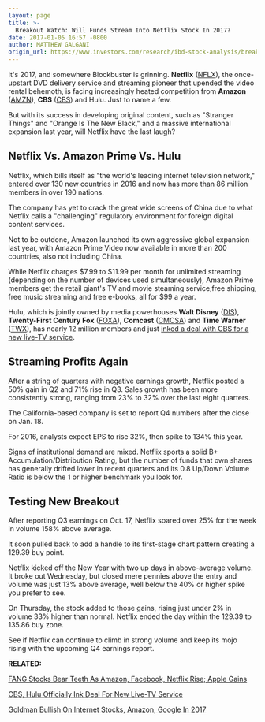 ```yaml
---
layout: page
title: >-
  Breakout Watch: Will Funds Stream Into Netflix Stock In 2017?
date: 2017-01-05 16:57 -0800
author: MATTHEW GALGANI
origin_url: https://www.investors.com/research/ibd-stock-analysis/breakout-watch-will-funds-stream-into-netflix-stock-in-2017/
---
```





It's 2017, and somewhere Blockbuster is grinning. **Netflix** ([NFLX](https://research.investors.com/quote.aspx?symbol=NFLX)), the once-upstart DVD delivery service and streaming pioneer that upended the video rental behemoth, is facing increasingly heated competition from **Amazon** ([AMZN](https://research.investors.com/quote.aspx?symbol=AMZN)), **CBS** ([CBS](https://research.investors.com/quote.aspx?symbol=CBS)) and Hulu. Just to name a few.


But with its success in developing original content, such as "Stranger Things" and "Orange Is The New Black," and a massive international expansion last year, will Netflix have the last laugh?


Netflix Vs. Amazon Prime Vs. Hulu
---------------------------------


Netflix, which bills itself as "the world's leading internet television network," entered over 130 new countries in 2016 and now has more than 86 million members in over 190 nations.


The company has yet to crack the great wide screens of China due to what Netflix calls a "challenging" regulatory environment for foreign digital content services.


Not to be outdone, Amazon launched its own aggressive global expansion last year, with Amazon Prime Video now available in more than 200 countries, also not including China.


While Netflix charges $7.99 to $11.99 per month for unlimited streaming (depending on the number of devices used simultaneously), Amazon Prime members get the retail giant's TV and movie steaming service,free shipping, free music streaming and free e-books, all for $99 a year.


Hulu, which is jointly owned by media powerhouses **Walt Disney** ([DIS](https://research.investors.com/quote.aspx?symbol=DIS)), **Twenty-First Century Fox** ([FOXA](https://research.investors.com/quote.aspx?symbol=FOXA)), **Comcast** ([CMCSA](https://research.investors.com/quote.aspx?symbol=CMCSA)) and **Time Warner** ([TWX](https://research.investors.com/quote.aspx?symbol=TWX)), has nearly 12 million members and just [inked a deal with CBS for a new live-TV service](https://www.investors.com/news/cbs-hulu-said-to-be-closing-in-on-live-streaming-deal/).


Streaming Profits Again
-----------------------


After a string of quarters with negative earnings growth, Netflix posted a 50% gain in Q2 and 71% rise in Q3. Sales growth has been more consistently strong, ranging from 23% to 32% over the last eight quarters.


The California-based company is set to report Q4 numbers after the close on Jan. 18.


For 2016, analysts expect EPS to rise 32%, then spike to 134% this year.


Signs of institutional demand are mixed. Netflix sports a solid B+ Accumulation/Distribution Rating, but the number of funds that own shares has generally drifted lower in recent quarters and its 0.8 Up/Down Volume Ratio is below the 1 or higher benchmark you look for.


Testing New Breakout
--------------------


After reporting Q3 earnings on Oct. 17, Netflix soared over 25% for the week in volume 158% above average.



It soon pulled back to add a handle to its first-stage chart pattern creating a 129.39 buy point.


Netflix kicked off the New Year with two up days in above-average volume. It broke out Wednesday, but closed mere pennies above the entry and volume was just 13% above average, well below the 40% or higher spike you prefer to see.


On Thursday, the stock added to those gains, rising just under 2% in volume 33% higher than normal. Netflix ended the day within the 129.39 to 135.86 buy zone.


See if Netflix can continue to climb in strong volume and keep its mojo rising with the upcoming Q4 earnings report.


**RELATED:**


[FANG Stocks Bear Teeth As Amazon, Facebook, Netflix Rise; Apple Gains](https://www.investors.com/news/technology/fang-stocks-bear-teeth-amazon-and-netflix-rise-apple-gains/)


[CBS, Hulu Officially Ink Deal For New Live-TV Service](https://www.investors.com/news/cbs-hulu-said-to-be-closing-in-on-live-streaming-deal/)


[Goldman Bullish On Internet Stocks, Amazon, Google In 2017](https://www.investors.com/research/ibd-industry-themes/goldman-bullish-on-internet-stocks-amazon-google-in-2017/)




